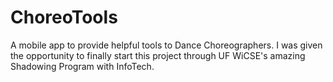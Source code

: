 # ChoreoTools
A mobile app to provide helpful tools to Dance Choreographers.
I was given the opportunity to finally start this project through UF WiCSE's amazing Shadowing Program with InfoTech.
